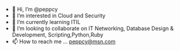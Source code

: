 - 👋 Hi, I’m @peppcy
- 👀 I’m interested in Cloud and Security
- 🌱 I’m currently learning ITIL
- 💞️ I’m looking to collaborate on IT Networking, Database Design & Development, Scripting,Python,Ruby 
- 📫 How to reach me ... peppcy@msn.com

<!---
peppcy/peppcy is a ✨ special ✨ repository because its `README.md` (this file) appears on your GitHub profile.
You can click the Preview link to take a look at your changes.
--->
